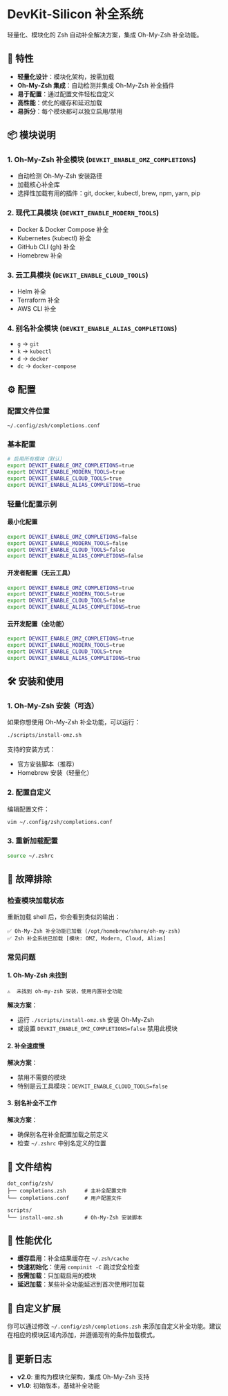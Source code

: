 # DevKit-Silicon 补全系统

轻量化、模块化的 Zsh 自动补全解决方案，集成 Oh-My-Zsh 补全功能。

## 🚀 特性

- **轻量化设计**：模块化架构，按需加载
- **Oh-My-Zsh 集成**：自动检测并集成 Oh-My-Zsh 补全插件
- **易于配置**：通过配置文件轻松自定义
- **高性能**：优化的缓存和延迟加载
- **易拆分**：每个模块都可以独立启用/禁用

## 📦 模块说明

### 1. Oh-My-Zsh 补全模块 (`DEVKIT_ENABLE_OMZ_COMPLETIONS`)
- 自动检测 Oh-My-Zsh 安装路径
- 加载核心补全库
- 选择性加载有用的插件：git, docker, kubectl, brew, npm, yarn, pip

### 2. 现代工具模块 (`DEVKIT_ENABLE_MODERN_TOOLS`)
- Docker & Docker Compose 补全
- Kubernetes (kubectl) 补全
- GitHub CLI (gh) 补全
- Homebrew 补全

### 3. 云工具模块 (`DEVKIT_ENABLE_CLOUD_TOOLS`)
- Helm 补全
- Terraform 补全
- AWS CLI 补全

### 4. 别名补全模块 (`DEVKIT_ENABLE_ALIAS_COMPLETIONS`)
- `g` → `git`
- `k` → `kubectl`
- `d` → `docker`
- `dc` → `docker-compose`

## ⚙️ 配置

### 配置文件位置
```
~/.config/zsh/completions.conf
```

### 基本配置
```bash
# 启用所有模块（默认）
export DEVKIT_ENABLE_OMZ_COMPLETIONS=true
export DEVKIT_ENABLE_MODERN_TOOLS=true
export DEVKIT_ENABLE_CLOUD_TOOLS=true
export DEVKIT_ENABLE_ALIAS_COMPLETIONS=true
```

### 轻量化配置示例

#### 最小化配置
```bash
export DEVKIT_ENABLE_OMZ_COMPLETIONS=false
export DEVKIT_ENABLE_MODERN_TOOLS=false
export DEVKIT_ENABLE_CLOUD_TOOLS=false
export DEVKIT_ENABLE_ALIAS_COMPLETIONS=false
```

#### 开发者配置（无云工具）
```bash
export DEVKIT_ENABLE_OMZ_COMPLETIONS=true
export DEVKIT_ENABLE_MODERN_TOOLS=true
export DEVKIT_ENABLE_CLOUD_TOOLS=false
export DEVKIT_ENABLE_ALIAS_COMPLETIONS=true
```

#### 云开发配置（全功能）
```bash
export DEVKIT_ENABLE_OMZ_COMPLETIONS=true
export DEVKIT_ENABLE_MODERN_TOOLS=true
export DEVKIT_ENABLE_CLOUD_TOOLS=true
export DEVKIT_ENABLE_ALIAS_COMPLETIONS=true
```

## 🛠️ 安装和使用

### 1. Oh-My-Zsh 安装（可选）

如果你想使用 Oh-My-Zsh 补全功能，可以运行：

```bash
./scripts/install-omz.sh
```

支持的安装方式：
- 官方安装脚本（推荐）
- Homebrew 安装（轻量化）

### 2. 配置自定义

编辑配置文件：
```bash
vim ~/.config/zsh/completions.conf
```

### 3. 重新加载配置

```bash
source ~/.zshrc
```

## 🔧 故障排除

### 检查模块加载状态

重新加载 shell 后，你会看到类似的输出：
```
✅ Oh-My-Zsh 补全功能已加载 (/opt/homebrew/share/oh-my-zsh)
✅ Zsh 补全系统已加载 [模块: OMZ, Modern, Cloud, Alias]
```

### 常见问题

#### 1. Oh-My-Zsh 未找到
```
⚠️  未找到 oh-my-zsh 安装，使用内置补全功能
```

**解决方案**：
- 运行 `./scripts/install-omz.sh` 安装 Oh-My-Zsh
- 或设置 `DEVKIT_ENABLE_OMZ_COMPLETIONS=false` 禁用此模块

#### 2. 补全速度慢

**解决方案**：
- 禁用不需要的模块
- 特别是云工具模块：`DEVKIT_ENABLE_CLOUD_TOOLS=false`

#### 3. 别名补全不工作

**解决方案**：
- 确保别名在补全配置加载之前定义
- 检查 `~/.zshrc` 中别名定义的位置

## 📁 文件结构

```
dot_config/zsh/
├── completions.zsh      # 主补全配置文件
└── completions.conf     # 用户配置文件

scripts/
└── install-omz.sh       # Oh-My-Zsh 安装脚本
```

## 🎯 性能优化

- **缓存启用**：补全结果缓存在 `~/.zsh/cache`
- **快速初始化**：使用 `compinit -C` 跳过安全检查
- **按需加载**：只加载启用的模块
- **延迟加载**：某些补全功能延迟到首次使用时加载

## 🤝 自定义扩展

你可以通过修改 `~/.config/zsh/completions.zsh` 来添加自定义补全功能。建议在相应的模块区域内添加，并遵循现有的条件加载模式。

## 📝 更新日志

- **v2.0**: 重构为模块化架构，集成 Oh-My-Zsh 支持
- **v1.0**: 初始版本，基础补全功能
